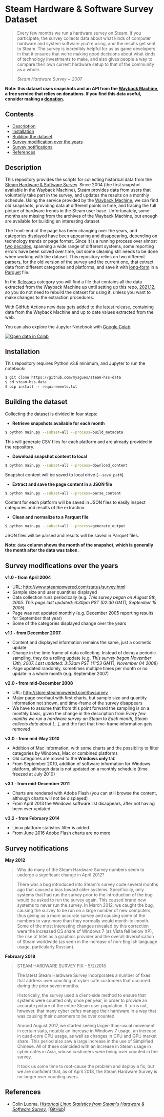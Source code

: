 # Steam Hardware & Software Survey Dataset

> Every few months we run a hardware survey on Steam. If you participate, the survey collects data about what kinds of computer hardware and system software you're using, and the results get sent to Steam. The survey is incredibly helpful for us as game developers in that it ensures that we're making good decisions about what kinds of technology investments to make, and also gives people a way to compare their own current hardware setup to that of the community as a whole.
>
> _Steam Hardware Survey ~ 2007_

__Note: this dataset uses snapshots and an API from the [Wayback Machine](https://web.archive.org), a free service that relies on donations. If you find this data useful, consider making a [donation](https://archive.org/donate/?origin=wbwww-HomeDonateButton).__

## Contents

- [Description](#desc)
- [Installation](#inst)
- [Building the dataset](#dataset-build)
- [Survey modification over the years](#survey-evo)
- [Survey notifications](#survey-not)
- [References](#refs)

<a name="desc" />

## Description

This repository provides the scripts for collecting historical data from the [Steam Hardware & Software Survey](https://store.steampowered.com/hwsurvey). Since 2004 (the first snapshot available in the Wayback Machine), Steam provides data from users that voluntarily take part in the survey, and updates the results on a monthly schedule. Using the service provided by the [Wayback Machine](https://web.archive.org), we can find old snapshots, providing data at different points in time, and tracing the full picture of hardware trends in the Steam user base. Unfortunately, some months are missing from the archives of the Wayback Machine, but enough are available for building an interesting dataset.

The front-end of the page has been changing over the years, and categories displayed have been appearing and disappearing, depending on technology trends or page format. Since it is a running process over almost [two decades](https://arstechnica.com/uncategorized/2004/09/4233-2), spanning a wide range of different systems, some reporting errors have been solved over time, but some cleaning still needs to be done when working with the dataset. This repository relies on two different parsers, for the old version of the survey and the current one, that extract data from different categories and platforms, and save it with [long-form](https://seaborn.pydata.org/tutorial/data_structure.html#long-form-vs-wide-form-data) in a [Parquet](https://parquet.apache.org/documentation/latest) file.

In the [Releases](https://github.com/myagues/steam-hss-data/releases) category you will find a file that contains all the data extracted from the Wayback Machine up until setting up this repo, [2021.12](https://github.com/myagues/steam-hss-data/releases/tag/2021.12), so you do not need to rebuild the dataset for using it, unless you want to make changes to the extraction procedures.

With [GitHub Actions](https://github.com/features/actions) new data gets added to the [latest](https://github.com/myagues/steam-hss-data/releases/tag/latest) release, containing data from the Wayback Machine and up to date values extracted from the web.

You can also explore the Jupyter Notebook with [Google Colab](https://colab.research.google.com/).

[![Open data in Colab](https://colab.research.google.com/assets/colab-badge.svg)](https://colab.research.google.com/github/myagues/steam-hss-data/blob/main/plot_categories_example.ipynb)

<a name="inst" />

## Installation

This repository requires Python v3.8 minimum, and Jupyter to run the notebook:

```bash
$ git clone https://github.com/myagues/steam-hss-data
$ cd steam-hss-data
$ pip install -r requirements.txt
```

<a name="dataset-build" />

## Building the dataset

Collecting the dataset is divided in four steps:

- __Retrieve snapshots available for each month__

```bash
$ python main.py --subset=all --process=build_metadata
```

This will generate CSV files for each platform and are already provided in the repository.

- __Download snapshot content to local__

```bash
$ python main.py --subset=all --process=download_content
```

Snapshot content will be saved to local drive (`--save_path`).

- __Extract and save the page content in a JSON file__

```bash
$ python main.py --subset=all --process=parse_content
```

Content for each platform will be saved in JSON files to easily inspect categories and results of the extraction.

- __Clean and normalize to a Parquet file__

```bash
$ python main.py --subset=all --process=generate_output
```

JSON files will be parsed and results will be saved in Parquet files.

__Note: `date` column shows the month of the snapshot, which is generally the month after the data was taken.__


<a name="survey-evo" />

## Survey modifications over the years

__v1.0 - from April 2004__

  - URL: http://www.steampowered.com/status/survey.html
  - Sample size and user quantities displayed
  - Data collection runs periodically (e.g. _This survey began on August 9th, 2005. This page last updated: 6:30pm PST (02:30 GMT), September 15 2005_)
  - Page was not updated monthly (e.g. December 2005 reporting results for September that year)
  - Some of the categories displayed change over the years

__v1.1 - from December 2007__

  - Content and displayed information remains the same, just a cosmetic update
  - Change in the time frame of data collecting. Instead of doing a periodic sampling, they do a rolling update (e.g. _This survey began November 13th, 2007. Last updated: 3:53am PST (11:53 GMT), November 04 2008_)
  - Page updated randomly, sometimes multiple times per month or no update in a whole month (e.g. September 2007)

__v2.0 - from mid-December 2008__

  - URL: http://store.steampowered.com/hwsurvey
  - Major page overhaul with first charts, but sample size and quantity information not shown, and time-frame of the survey disappears
  - We have to assume that from this point forward the sampling is on a monthly basis, given the change in the description from _Every few months we run a hardware survey on Steam_ to _Each month, Steam collects data about [...]_, and the fact that time-frame information gets removed

__v3.0 - from mid-May 2010__

  - Addition of Mac information, with some charts and the possibility to filter categories by Windows, Mac or combined platforms
  - Old categories are moved to the __Windows only__ tab
  - From September 2010, addition of software information for Windows platform, although data is not updated on a monthly schedule (time freezed at July 2010)

__v3.1 - from mid-December 2011__

  - Charts are rendered with Adobe Flash (you can still browse the content, although charts will not be displayed)
  - From April 2013 the Windows software list disappears, after not having been ever updated

__v3.2 - from February 2014__

  - Linux platform statistics filter is added
  - From June 2016 Adobe Flash charts are no more

<a name="survey-not" />

## Survey notifications

__May 2012__

> Why do many of the Steam Hardware Survey numbers seem to undergo a significant change in April 2012?
>
> There was a bug introduced into Steam's survey code several months ago that caused a bias toward older systems. Specifically, only systems that had run the survey prior to the introduction of the bug would be asked to run the survey again. This caused brand new systems to never run the survey. In March 2012, we caught the bug, causing the survey to be run on a large number of new computers, thus giving us a more accurate survey and causing some of the numbers to vary more than they normally would month-to-month. Some of the most interesting changes revealed by this correction were the increased OS share of Windows 7 (as Vista fell below XP), the rise of Intel as a graphics provider and the overall diversification of Steam worldwide (as seen in the increase of non-English language usage, particularly Russian).

__February 2018__

> STEAM HARDWARE SURVEY FIX – 5/2/2018
>
> The latest Steam Hardware Survey incorporates a number of fixes that address over counting of cyber cafe customers that occurred during the prior seven months.
>
> Historically, the survey used a client-side method to ensure that systems were counted only once per year, in order to provide an accurate picture of the entire Steam user population. It turns out, however, that many cyber cafes manage their hardware in a way that was causing their customers to be over counted.
>
> Around August 2017, we started seeing larger-than-usual movement in certain stats, notably an increase in Windows 7 usage, an increase in quad-core CPU usage, as well as changes in CPU and GPU market share. This period also saw a large increase in the use of Simplified Chinese. All of these coincided with an increase in Steam usage in cyber cafes in Asia, whose customers were being over counted in the survey.
>
> It took us some time to root-cause the problem and deploy a fix, but we are confident that, as of April 2018, the Steam Hardware Survey is no longer over counting users.

<a name="refs" />

## References

- Colin Luoma, [_Historical Linux Statistics from Steam's Hardware & Software Survey_](https://www.cluoma.com/?page=blog&id=51), [[GitHub]](https://github.com/cluoma/steam_hws_scraper)
